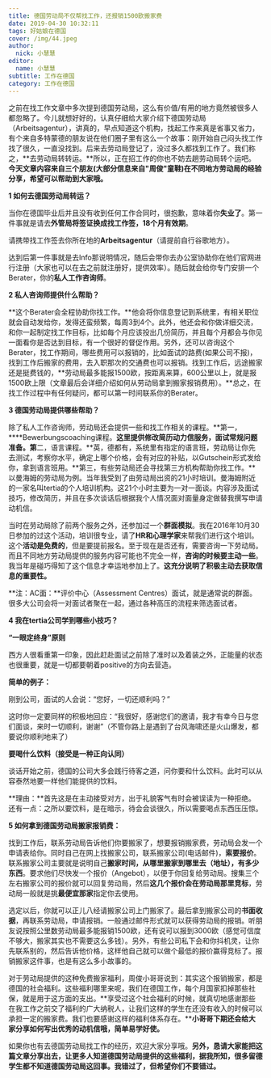 ```yaml
---
title: 德国劳动局不仅帮找工作，还报销1500欧搬家费
date: 2019-04-30 10:32:11
tags: 好姑娘在德国
cover: /img/44.jpeg
author: 
  nick: 小慧慧
editor:
  name: 小慧慧
subtitle: 工作在德国
category: 工作在德国
---
```


之前在找工作文章中多次提到德国劳动局，这么有价值/有用的地方竟然被很多人都忽略了。今儿就想好好的，认真仔细给大家介绍下德国劳动局（Arbeitsagentur），讲真的，早点知道这个机构，找起工作来真是省事又省力，有个来自多特蒙德的朋友说在他们圈子里有这么一个故事：刚开始自己闷头找工作找了很久，一直没找到。后来去劳动局登记了，没过多久都找到工作了。我们称之，**去劳动局转转运。**所以，正在招工作的你也不妨去趟劳动局转个运吧。**今天文章内容来自三个朋友(大部分信息来自"周俊"童鞋)在不同地方劳动局的经验分享，希望可以帮助到大家哦。**



**1 如何去德国劳动局转运？**

  

当你在德国毕业后并且没有收到任何工作合同时，很抱歉，意味着你**失业了**。第一件事就是请去**外管局将签证换成找工作签，18个月有效期**。

  

请携带找工作签去你所在地的**Arbeitsagentur**（请提前自行谷歌地方）。

  

达到后第一件事就是去Info那说明情况，随后会带你去办公室协助你在他们官网进行注册（大家也可以在去之前就注册好，提供效率）。随后就会给你专门安排一个Berater，你的**私人工作咨询师**。


**2 私人咨询师提供什么帮助？**

  

**这个Berater会全程协助你找工作。**他会将你信息登记到系统里，有相关职位就会自动发给你，发得还蛮频繁，每周3到4个。此外，他还会和你做详细交流，和你一起制定找工作目标，比如每个月应该投出几份简历，并且每个月都会与你见一面看你是否达到目标，有一个很好的督促作用。另外，还可以咨询这个Berater，找工作期间，哪些费用可以报销的，比如面试的路费(如果公司不报)，找到工作后搬家的费用，去入职那次的交通费也可以报销。找到工作后，远途搬家还是挺费钱的，**劳动局最多能报1500欧，按距离来算，600公里以上，就是报1500欧上限（文章最后会详细介绍如何从劳动局拿到搬家报销费用）。**总之，在找工作过程中有任何疑问，都可以第一时间联系你的Berater。



**3 德国劳动局提供哪些帮助？**

  

除了私人工作咨询师，劳动局还会提供一些和找工作相关的课程。**第一，****Bewerbungscoaching课程。**这里提供修改简历动力信服务，面试常规问题准备。第**二，语言课程。**英，德都有，系统里有指定的语言班，劳动局让你先去测试，考察你水平，确定上哪个价格，会有对应的补贴，以Gutschein形式发给你，拿到语言班用。**第三，有些劳动局还会寻找第三方机构帮助你找工作。**以曼海姆的劳动局为例。当年我受到了由劳动局出资的21小时培训。曼海姆附近的一家名叫tertia的个人培训机构。这21个小时主要为一对一面谈。内容涉及面试技巧，修改简历，并且在多次谈话后根据我个人情况面对面量身定做替我撰写申请动机信。

  

当时在劳动局除了前两个服务之外，还参加过一个**群面模拟**。我在2016年10月30日参加的过这个活动，培训很专业，请了**HR和心理学家**来帮我们进行这个培训。这个**活动是免费的**，但是要提前报名。至于现在是否还有，需要咨询一下劳动局。而且不同地方劳动局提供的服务内容可能也不完全一样，**咨询的时候要主动一些**。我当年是碰巧得知了这个信息才幸运地参加上了。**这充分说明了积极主动去获取信息的重要性。**

  

**注：AC面：**评价中心（Assessment Centres）面试，就是通常说的群面。很多大公司会将一对面试者聚在一起，通过各种高压的流程来筛选面试者。


  
**4 我在tertia公司学到哪些小技巧？**

  

**“一眼定终身”原则**

  

西方人很看重第一印象，因此赶赴面试之前除了准时以及着装之外，正能量的状态也很重要，就是一切都要朝着positive的方向去营造。

  

**简单的例子：**

刚到公司，面试的人会说：“您好，一切还顺利吗？”

这时你一定要同样的积极地回应：“我很好，感谢您们的邀请，我才有幸今日与您们面谈，来时一切顺利，谢谢”（不管你路上是遇到了台风海啸还是火山爆发，都要说你顺利地来了）

  

**要喝什么饮料（接受是一种正向认同）**

  

谈话开始之前，德国的公司大多会践行待客之道，问你要和什么饮料。此时可以从容泰然地要一样他们能提供的饮料。

  

**理由：**首先这是在主动接受对方，出于礼貌客气有时会被误读为一种拒绝。还有一点：之所以要饮料，是在暗示，待会会谈很久，所以需要喝点东西压压惊。

  

**5 如何拿到德国劳动局搬家报销费：**
  

找到工作后，联系劳动局告诉他们你要搬家了，想要报销搬家费，劳动局会发一个申请表给你。同时自己在网上找搬家公司，联系搬家公司(电话邮件)，**索要报价**。联系搬家公司主要就是说明自己**搬家时间，从哪里搬家到哪里去（地址），有多少东西**。要求他们尽快发一个报价（Angebot），以便于你回复给劳动局。搜集三个左右搬家公司的报价就可以回复劳动局，然后**这几个报价会在劳动局那里竞标**，劳动局一般就是挑**最便宜那家**指定你去使用。

  

选定以后，你就可以正儿八经请搬家公司上门搬家了。最后拿到搬家公司的**书面收据**，再联系劳动局，申请报销。一般通过邮件形式就可以获得劳动局的报销。听朋友说按照公里数劳动局最多能报销1500欧，还有说可以报到3000欧（感觉可信度不够大，搬家其实也不需要这么多钱）。另外，有些公司私下会和你抖机灵，让你先联系别的，然后告诉他价格，这样他自己就可以做个最低的报价赢得竞标了。报销搬家这件事，也是有这么多小故事的。

  

对于劳动局提供的这种免费搬家福利，周俊小哥哥说到：其实这个报销搬家，都是德国的社会福利。这些福利哪里来呢，我们在德国工作，每个月国家扣掉那些社保，就是用于这方面的支出。**享受过这个社会福利的时候，就真切地感谢那些在我工作之前交了福利的广大纳税人，让我们这样的学生在还没有收入的时候可以承担一定的搬家费。我们也要感谢这样的福利体系存在。****小哥哥下期还会给大家分享如何写出优秀的动机信哦，简单易学好使。**

  

如果你也有去德国劳动局找工作的经历，欢迎大家分享哦。**另外，****恳请****大家能把这篇文章分享出去，让更多人知道德国劳动局提供的这些福利，据我所知，很多留德学生都不知道德国劳动局这回事。****我错过了，但希望你们不要错过****。**